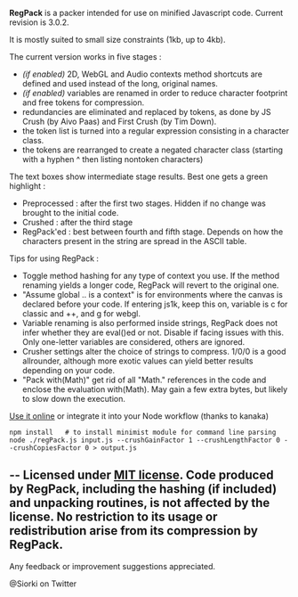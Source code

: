 **RegPack** is a packer intended for use on minified Javascript code. Current revision is 3.0.2.

It is mostly suited to small size constraints (1kb, up to 4kb).

The current version works in five stages :
- *(if enabled)* 2D, WebGL and Audio contexts method shortcuts are defined and used instead of the long, original names.
- *(if enabled)* variables are renamed in order to reduce character footprint and free tokens for compression.
- redundancies are eliminated and replaced by tokens, as done by JS Crush (by Aivo Paas) and First Crush (by Tim Down).
- the token list is turned into a regular expression consisting in a character class. 
- the tokens are rearranged to create a negated character class (starting with a hyphen ^ then listing nontoken characters)
 
The text boxes show intermediate stage results. Best one gets a green highlight :
- Preprocessed : after the first two stages. Hidden if no change was brought to the initial code.
- Crushed : after the third stage
- RegPack'ed : best between fourth and fifth stage. Depends on how the characters present in the string are spread in the ASCII table.

Tips for using RegPack :
- Toggle method hashing for any type of context you use. If the method renaming yields a longer code, RegPack will revert to the original one.
- "Assume global .. is a context" is for environments where the canvas is declared before your code. If entering js1k, keep this on, variable is c for classic and ++, and g for webgl.
- Variable renaming is also performed inside strings, RegPack does not infer whether they are eval()ed or not. Disable if facing issues with this. Only one-letter variables are considered, others are ignored.
- Crusher settings alter the choice of strings to compress. 1/0/0 is a good allrounder, although more exotic values can yield better results depending on your code.
- "Pack with(Math)" get rid of all "Math." references in the code and enclose the evaluation with(Math). May gain a few extra bytes, but likely to slow down the execution.
  
[Use it online](http://siorki.github.io/regPack.html) or integrate it into your Node workflow (thanks to kanaka)
```
npm install   # to install minimist module for command line parsing
node ./regPack.js input.js --crushGainFactor 1 --crushLengthFactor 0 --crushCopiesFactor 0 > output.js
```

--
Licensed under [MIT license](http://opensource.org/licenses/mit-license.html).
Code produced by RegPack, including the hashing (if included) and unpacking routines, is not affected by the license.
No restriction to its usage or redistribution arise from its compression by RegPack.  
--
  
Any feedback or improvement suggestions appreciated.

@Siorki on Twitter
